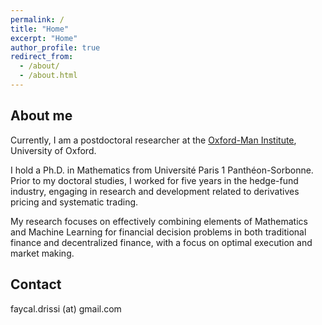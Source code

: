```yaml
---
permalink: /
title: "Home"
excerpt: "Home"
author_profile: true
redirect_from: 
  - /about/
  - /about.html
---
```


## About me
Currently, I am a postdoctoral researcher at the [Oxford-Man Institute](https://oxford-man.ox.ac.uk/), University of Oxford. 

I hold a Ph.D. in Mathematics from Université Paris 1 Panthéon-Sorbonne. Prior to my doctoral studies, I worked for five years in the hedge-fund industry, engaging in research and development related to derivatives pricing and systematic trading.

My research focuses on effectively combining elements of Mathematics and Machine Learning for financial decision problems in both traditional finance and decentralized finance, with a focus on optimal execution and market making. 

## Contact
faycal.drissi (at) gmail.com